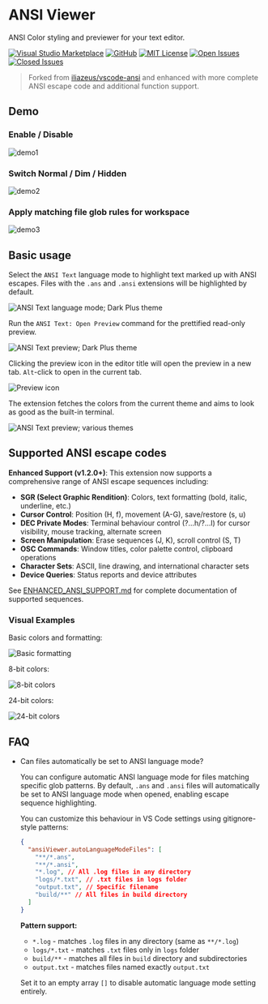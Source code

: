 # ANSI Viewer

ANSI Color styling and previewer for your text editor.

[![Visual Studio Marketplace](https://flat.badgen.net/vs-marketplace/i/HNRobert.ansi-viewer?icon=visualstudio)](https://marketplace.visualstudio.com/items?itemName=HNRobert.ansi-viewer)
[![GitHub](https://flat.badgen.net/github/release/HNRobert/ansi-viewer?icon=github)](https://github.com/HNRobert/ansi-viewer)
[![MIT License](https://flat.badgen.net/badge/license/MIT/blue)](LICENSE)
[![Open Issues](https://flat.badgen.net/github/open-issues/HNRobert/ansi-viewer?icon=github)](https://github.com/HNRobert/ansi-viewer/issues)
[![Closed Issues](https://flat.badgen.net/github/closed-issues/HNRobert/ansi-viewer?icon=github)](https://github.com/HNRobert/ansi-viewer/issues?q=is%3Aissue+is%3Aclosed)

> Forked from [iliazeus/vscode-ansi](https://github.com/iliazeus/vscode-ansi) and enhanced with more complete ANSI escape code and additional function support.

## Demo

### Enable / Disable

![demo1](https://github.com/user-attachments/assets/fa74dd85-6a7b-42eb-8353-67231240c557)

### Switch Normal / Dim / Hidden

![demo2](https://github.com/user-attachments/assets/4f833bf0-5304-4a4d-9135-b50b7a9a7c92)

### Apply matching file glob rules for workspace

![demo3](https://github.com/user-attachments/assets/af70205f-c33b-4197-b7d1-2c3403c6082a)

## Basic usage

Select the `ANSI Text` language mode to highlight text marked up with ANSI escapes. Files with the `.ans` and `.ansi` extensions will be highlighted by default.

![ANSI Text language mode; Dark Plus theme](images/screenshot-editor-darkPlus.png)

Run the `ANSI Text: Open Preview` command for the prettified read-only preview.

![ANSI Text preview; Dark Plus theme](images/screenshot-preview-darkPlus.png)

Clicking the preview icon in the editor title will open the preview in a new tab. `Alt`-click to open in the current tab.

![Preview icon](images/screenshot-editorTitleButton-darkPlus.png)

The extension fetches the colors from the current theme and aims to look as good as the built-in terminal.

![ANSI Text preview; various themes](images/screenshot-themes.gif)

## Supported ANSI escape codes

**Enhanced Support (v1.2.0+)**: This extension now supports a comprehensive range of ANSI escape sequences including:

- **SGR (Select Graphic Rendition)**: Colors, text formatting (bold, italic, underline, etc.)
- **Cursor Control**: Position (H, f), movement (A-G), save/restore (s, u)
- **DEC Private Modes**: Terminal behaviour control (?...h/?...l) for cursor visibility, mouse tracking, alternate screen
- **Screen Manipulation**: Erase sequences (J, K), scroll control (S, T)
- **OSC Commands**: Window titles, color palette control, clipboard operations
- **Character Sets**: ASCII, line drawing, and international character sets
- **Device Queries**: Status reports and device attributes

See [ENHANCED_ANSI_SUPPORT.md](ENHANCED_ANSI_SUPPORT.md) for complete documentation of supported sequences.

### Visual Examples

Basic colors and formatting:

![Basic formatting](images/screenshot-basic-darkPlus.png)

8-bit colors:

![8-bit colors](images/screenshot-8bitColor-darkPlus.png)

24-bit colors:

![24-bit colors](images/screenshot-24bitColor-darkPlus.png)

## FAQ

- Can files automatically be set to ANSI language mode?

  You can configure automatic ANSI language mode for files matching specific glob patterns. By default, `.ans` and `.ansi` files will automatically be set to ANSI language mode when opened, enabling escape sequence highlighting.

  You can customize this behaviour in VS Code settings using gitignore-style patterns:

  ```json
  {
    "ansiViewer.autoLanguageModeFiles": [
      "**/*.ans",
      "**/*.ansi",
      "*.log", // All .log files in any directory
      "logs/*.txt", // .txt files in logs folder
      "output.txt", // Specific filename
      "build/**" // All files in build directory
    ]
  }
  ```

  **Pattern support:**
  - `*.log` - matches `.log` files in any directory (same as `**/*.log`)
  - `logs/*.txt` - matches `.txt` files only in `logs` folder
  - `build/**` - matches all files in `build` directory and subdirectories
  - `output.txt` - matches files named exactly `output.txt`

  Set it to an empty array `[]` to disable automatic language mode setting entirely.
